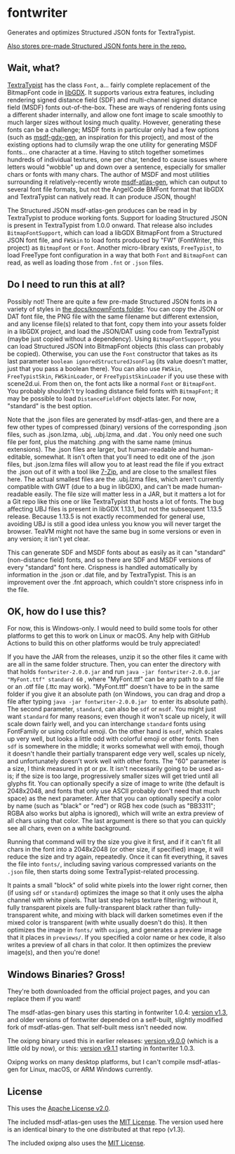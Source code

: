 # fontwriter
Generates and optimizes Structured JSON fonts for TextraTypist.

[Also stores pre-made Structured JSON fonts here in the repo.](docs/knownFonts/)

## Wait, what?

[TextraTypist](https://github.com/tommyettinger/textratypist) has the class `Font`, a... fairly complete replacement
of the BitmapFont code in [libGDX](https://libgdx.com). It supports various extra features, including
rendering signed distance field (SDF) and multi-channel signed distance field (MSDF) fonts out-of-the-box.
These are ways of rendering fonts using a different shader internally, and allow one font image to scale
smoothly to much larger sizes without losing much quality. However, generating these fonts can be a
challenge; MSDF fonts in particular only had a few options (such as
[msdf-gdx-gen](https://github.com/maltaisn/msdf-gdx-gen), an inspiration for this project), and most of the
existing options had to clumsily wrap the one utility for generating MSDF fonts... one character at a time.
Having to stitch together sometimes hundreds of individual textures, one per char, tended to cause issues
where letters would "wobble" up and down over a sentence, especially for smaller chars or fonts with many
chars. The author of MSDF and most utilities surrounding it relatively-recently wrote 
[msdf-atlas-gen](https://github.com/Chlumsky/msdf-atlas-gen), which can output to several font file formats,
but not the AngelCode BMFont format that libGDX and TextraTypist can natively read. It can produce JSON,
though!

The Structured JSON msdf-atlas-gen produces can be read in by TextraTypist to produce working fonts.
Support for loading Structured JSON is present in TextraTypist from 1.0.0 onward.
That release also includes `BitmapFontSupport`, which can load a libGDX BitmapFont from a Structured JSON
font file, and `FWSkin` to load fonts produced by "FW" (FontWriter, this project) as `BitmapFont` or
`Font`. Another micro-library exists, `FreeTypist`, to load FreeType font configuration in a way that both
`Font` and `BitmapFont` can read, as well as loading those from `.fnt` or `.json` files.

## Do I need to run this at all?

Possibly not! There are quite a few pre-made Structured JSON fonts in a variety of styles in
[the docs/knownFonts folder](docs/knownFonts/). You can copy the JSON or DAT font file, the PNG file with the same
filename but different extension, and any license file(s) related to that font, copy them into your assets folder in a
libGDX project, and load the JSON/DAT using code from TextraTypist (maybe just copied without a dependency).
Using `BitmapFontSupport`, you can load Structured JSON into BitmapFont objects (this class can probably be
copied). Otherwise, you can use the `Font` constructor that takes as its last parameter
`boolean ignoredStructuredJsonFlag` (its value doesn't matter, just that you pass a boolean there). You can
also use `FWSkin`, `FreeTypistSkin`, `FWSkinLoader`, or `FreeTypistSkinLoader` if you use these with scene2d.ui.
From then on, the font acts like a normal `Font` or `BitmapFont`. You probably shouldn't try loading distance field
fonts with `BitmapFont`; it may be  possible to load `DistanceFieldFont` objects later. For now, "standard" is the
best option.

Note that the .json files are generated by msdf-atlas-gen, and there are a few other types of compressed (binary)
versions of the corresponding .json files, such as .json.lzma, .ubj, .ubj.lzma, and .dat . You only need one such file
per font, plus the matching .png with the same name (minus extensions). The .json files are larger, but human-readable
and human-editable, somewhat. It isn't often that you'll need to edit one of the .json files, but .json.lzma files will
allow you to at least read the file if you extract the .json out of it with a tool like [7-Zip](https://www.7-zip.org),
and are close to the smallest files here. The actual smallest files are the .ubj.lzma files, which aren't currently
compatible with GWT (due to a bug in libGDX), and can't be made human-readable easily. The file size will matter less in
a JAR, but it matters a lot for a Git repo like this one or like TextraTypist that hosts a lot of fonts. The bug
affecting UBJ files is present in libGDX 1.13.1, but not the subsequent 1.13.5 release. Because 1.13.5 is not exactly
recommended for general use, avoiding UBJ is still a good idea unless you know you will never target the browser. TeaVM
might not have the same bug in some versions or even in any version; it isn't yet clear.

This can generate SDF and MSDF fonts about as easily as it can "standard" (non-distance field) fonts, and so there are
SDF and MSDF versions of every "standard" font here. Crispness is handled automatically by information in the .json
or .dat file, and by TextraTypist. This is an improvement over the .fnt approach, which couldn't store crispness info
in the file.

## OK, how do I use this?

For now, this is Windows-only. I would need to build some tools for other platforms to get this to work
on Linux or macOS. Any help with GitHub Actions to build this on other platforms would be truly appreciated!

If you have the JAR from the releases, unzip it so the other files it came with are all in the same folder
structure. Then, you can enter the directory with that holds `fontwriter-2.0.0.jar` and run
`java -jar fontwriter-2.0.0.jar "MyFont.ttf" standard 60` , where "MyFont.ttf" can be any path to a .ttf file
or an .otf file (.ttc may work). "MyFont.ttf" doesn't have to be in the same folder if you give it an absolute
path (on Windows, you can drag and drop a file after typing `java -jar fontwriter-2.0.0.jar ` to enter its
absolute path). The second parameter, `standard`, can also be `sdf` or `msdf`. You might just want `standard`
for many reasons; even though it won't scale up nicely, it will scale down fairly well, and you can
interchange `standard` fonts using FontFamily or using colorful emoji. On the other hand is `msdf`, which
scales up very well, but looks a little odd with colorful emoji or other fonts. Then `sdf` is somewhere
in the middle; it works somewhat well with emoji, though it doesn't handle their partially
transparent edge very well, scales up nicely, and unfortunately doesn't work well with other fonts. The
"60" parameter is a size, I think measured in pt or px. It isn't necessarily going to be used as-is; if the
size is too large, progressively smaller sizes will get tried until all glyphs fit. You
can optionally specify a size of image to write (the default is 2048x2048, and fonts that only use ASCII
probably don't need that much space) as the next parameter. After that you can optionally specify a color
by name (such as "black" or "red") or RGB hex code (such as "BB3311"; RGBA also works but alpha is
ignored), which will write an extra preview of all chars using that color. The last argument is there so
that you can quickly see all chars, even on a white background.

Running that command will try the size you give it first, and if it can't fit all chars in the font into
a 2048x2048 (or other size, if specified) image, it will reduce the size and try again, repeatedly. Once
it can fit everything, it saves the file into `fonts/`, including saving various compressed variants on
the `.json` file, then starts doing some TextraTypist-related processing.

It paints a small "block" of solid white pixels into the lower right corner, then (if using
`sdf` or `standard`) optimizes the image so that it only uses the alpha channel with white pixels. That
last step helps texture filtering; without it, fully transparent pixels are fully-transparent black rather
than fully-transparent white, and mixing with black will darken sometimes even if the mixed color is
transparent (with white usually doesn't do this). It then optimizes the image in `fonts/` with `oxipng`,
and generates a preview image that it places in `previews/`. If you specified a color name or hex code,
it also writes a preview of all chars in that color. It then optimizes the preview image(s), and then
you're done!

## Windows Binaries? Gross!

They're both downloaded from the official project pages, and you can replace them if you want!

The msdf-atlas-gen binary uses this starting in fontwriter 1.0.4:
[version v1.3](https://github.com/Chlumsky/msdf-atlas-gen/releases/tag/v1.3), and older versions of
fontwriter depended on a self-built, slightly modified fork of msdf-atlas-gen. That self-built
mess isn't needed now. 

The oxipng binary used this in earlier releases:
[version v9.0.0](https://github.com/shssoichiro/oxipng/releases/tag/v9.0.0) (which is a little old by now), or this:
[version v9.1.1](https://github.com/shssoichiro/oxipng/releases/tag/v9.1.1) starting in fontwriter 1.0.3.

Oxipng works on many desktop platforms, but I can't compile msdf-atlas-gen for Linux,
macOS, or ARM Windows currently.

## License

This uses the [Apache License v2.0](LICENSE).

The included msdf-atlas-gen uses the
[MIT License](https://github.com/Chlumsky/msdf-atlas-gen/blob/master/LICENSE.txt). The version used here
is an identical binary to the one distributed at that repo (v1.3).

The included oxipng also uses the [MIT License](https://github.com/shssoichiro/oxipng/blob/master/LICENSE).

